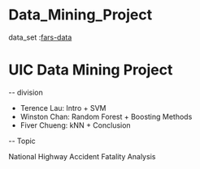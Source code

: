 # Data_Mining_Project

data_set :<a href="https://data.world/nhtsa/fars-data">fars-data</a>

UIC Data Mining Project
=======
-- division 

* Terence Lau: Intro + SVM
* Winston Chan: Random Forest + Boosting Methods
* Fiver Chueng: kNN + Conclusion

-- Topic

National Highway Accident Fatality Analysis 

